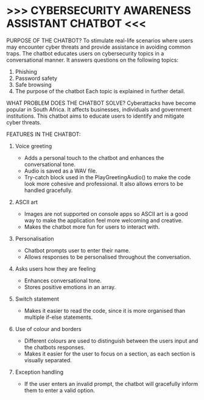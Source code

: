 # >>> CYBERSECURITY AWARENESS ASSISTANT CHATBOT <<<


PURPOSE OF THE CHATBOT?
To stimulate real-life scenarios where users may encounter cyber threats and provide assistance in avoiding common traps. 
The chatbot educates users on cybersecurity topics in a conversational manner. 
It answers questions on the following topics:
1. Phishing 
2. Password safety 
3. Safe browsing 
4. The purpose of the chatbot 
Each topic is explained in further detail. 

WHAT PROBLEM DOES THE CHATBOT SOLVE?
Cyberattacks have become popular in South Africa. 
It affects businesses, individuals and government institutions.
This chatbot aims to educate users to identify and mitigate cyber threats. 


FEATURES IN THE CHATBOT:
1. Voice greeting 
   - Adds a personal touch to the chatbot and enhances the conversational tone. 
   - Audio is saved as a WAV file. 
   - Try-catch block used in the PlayGreetingAudio() to make the code look more cohesive and professional. It also allows errors to be handled gracefully. 

2. ASCII art
   - Images are not supported on console apps so ASCII art is a good way to make the application feel more welcoming and creative. 
   - Makes the chatbot more fun for users to interact with. 

3. Personalisation
   - Chatbot prompts user to enter their name. 
   - Allows responses to be personalised throughout the conversation. 

4. Asks users how they are feeling 
   - Enhances conversational tone. 
   - Stores positive emotions in an array. 

5. Switch statement 
   - Makes it easier to read the code, since it is more organised than multiple if-else statements.

6. Use of colour and borders
   - Different colours are used to distinguish between the users input and the chatbots responses. 
   - Makes it easier for the user to focus on a section, as each section is visually separated. 

7. Exception handling 
   - If the user enters an invalid prompt, the chatbot will gracefully inform them to enter a valid option. 



